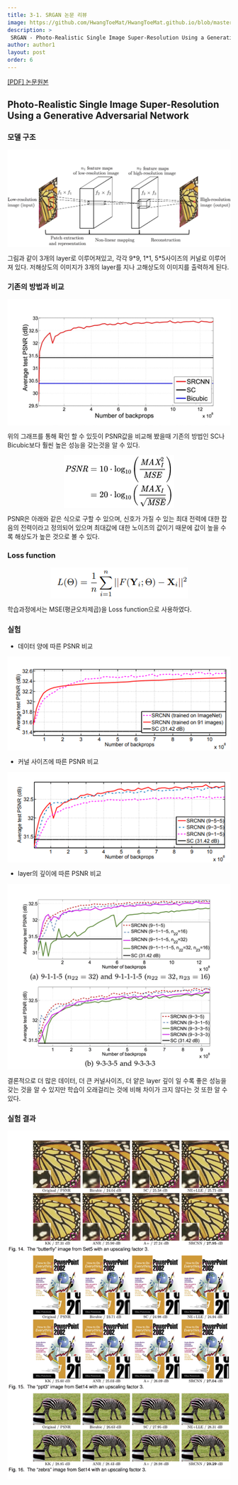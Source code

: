 ```yaml
---
title: 3-1. SRGAN 논문 리뷰
image: https://github.com/HwangToeMat/HwangToeMat.github.io/blob/master/assets/img/thumbnail/pr-3-1.jpg?raw=true
description: >
 SRGAN - Photo-Realistic Single Image Super-Resolution Using a Generative Adversarial Network을 읽고 논문 주요내용을 정리해본다.
author: author1
layout: post
order: 6
---
```


<a href="https://arxiv.org/abs/1609.04802">[PDF] 논문원본</a>

## Photo-Realistic Single Image Super-Resolution Using a Generative Adversarial Network

### 모델 구조

<img src="https://github.com/HwangToeMat/HwangToeMat.github.io/blob/master/assets/img/thumbnail/pr-1.jpg?raw=true" style="max-width:100%;margin-left: auto; margin-right: auto; display: block;">

그림과 같이 3개의 layer로 이루어져있고, 각각 9\*9, 1\*1, 5\*5사이즈의 커널로 이루어져 있다. 저해상도의 이미지가 3개의 layer를 지나 고해상도의 이미지를 출력하게 된다.

### 기존의 방법과 비교

<img src="https://github.com/HwangToeMat/SRCNN_Pytorch_HTM/blob/master/image/img-2.jpg?raw=true" style="max-width:100%;margin-left: auto; margin-right: auto; display: block;">

위의 그래프를 통해 확인 할 수 있듯이 PSNR값을 비교해 봤을때 기존의 방법인 SC나 Bicubic보다 훨씬 높은 성능을 갖는것을 알 수 있다.

<img src="https://github.com/HwangToeMat/SRCNN_Pytorch_HTM/blob/master/image/img-4.png?raw=true" style="max-width:100%;margin-left: auto; margin-right: auto; display: block;">

PSNR은 아래와 같은 식으로 구할 수 있으며, 신호가 가질 수 있는 최대 전력에 대한 잡음의 전력이라고 정의되어 있으며 최대값에 대한 노이즈의 값이기 때문에 값이 높을 수록 해상도가 높은 것으로 볼 수 있다. 

### Loss function

<img src="https://github.com/HwangToeMat/SRCNN_Pytorch_HTM/blob/master/image/img-3.png?raw=true" style="max-width:100%;margin-left: auto; margin-right: auto; display: block;">

학습과정에서는 MSE(평균오차제곱)을 Loss function으로 사용하였다.

### 실험

* 데이터 양에 따른 PSNR 비교

<img src="https://github.com/HwangToeMat/SRCNN_Pytorch_HTM/blob/master/image/img-5.png?raw=true" style="max-width:100%;margin-left: auto; margin-right: auto; display: block;">

* 커널 사이즈에 따른 PSNR 비교

<img src="https://github.com/HwangToeMat/SRCNN_Pytorch_HTM/blob/master/image/img-6.png?raw=true" style="max-width:100%;margin-left: auto; margin-right: auto; display: block;">

* layer의 깊이에 따른 PSNR 비교

<img src="https://github.com/HwangToeMat/SRCNN_Pytorch_HTM/blob/master/image/img-7.jpg?raw=true" style="max-width:100%;margin-left: auto; margin-right: auto; display: block;">

결론적으로 더 많은 데이터, 더 큰 커널사이즈, 더 얕은 layer 깊이 일 수록 좋은 성능을 갖는 것을 알 수 있지만 학습이 오래걸리는 것에 비해 차이가 크지 않다는 것 또한 알 수 있다.

### 실험 결과

<img src="https://github.com/HwangToeMat/SRCNN_Pytorch_HTM/blob/master/image/img-8.jpg?raw=true" style="max-width:100%;margin-left: auto; margin-right: auto; display: block;">
